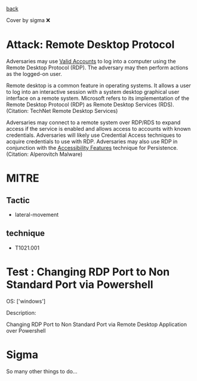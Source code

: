 [back](../index.md)

Cover by sigma :x: 

# Attack: Remote Desktop Protocol

 Adversaries may use [Valid Accounts](https://attack.mitre.org/techniques/T1078) to log into a computer using the Remote Desktop Protocol (RDP). The adversary may then perform actions as the logged-on user.

Remote desktop is a common feature in operating systems. It allows a user to log into an interactive session with a system desktop graphical user interface on a remote system. Microsoft refers to its implementation of the Remote Desktop Protocol (RDP) as Remote Desktop Services (RDS).(Citation: TechNet Remote Desktop Services) 

Adversaries may connect to a remote system over RDP/RDS to expand access if the service is enabled and allows access to accounts with known credentials. Adversaries will likely use Credential Access techniques to acquire credentials to use with RDP. Adversaries may also use RDP in conjunction with the [Accessibility Features](https://attack.mitre.org/techniques/T1546/008) technique for Persistence.(Citation: Alperovitch Malware)

# MITRE
## Tactic
  - lateral-movement

## technique
  - T1021.001

# Test : Changing RDP Port to Non Standard Port via Powershell

OS: ['windows']

Description:

 Changing RDP Port to Non Standard Port via Remote Desktop Application over Powershell


# Sigma

 So many other things to do...